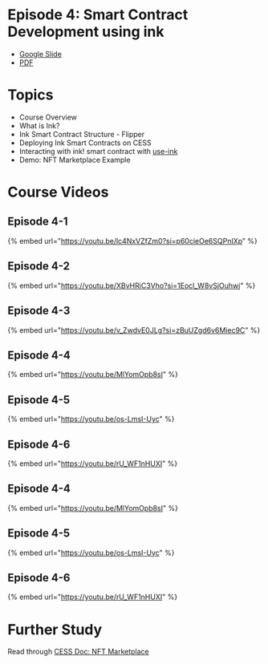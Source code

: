 # Episode 4: Smart Contract Development using ink

- [Google Slide](https://docs.google.com/presentation/d/1S_hlVcgydJTBEK378ugmgNFDjd7tvYgSg-IFev-xMrY/edit?usp=sharing)
- [PDF](https://drive.google.com/file/d/1ee9c1cScS_TSpga5cgok_0YXOmUt7hvx/view?usp=sharing)

# Topics

- Course Overview
- What is Ink?
- Ink Smart Contract Structure - Flipper
- Deploying Ink Smart Contracts on CESS
- Interacting with ink! smart contract with [use-ink](https://use.ink/frontend/overview/#useink)
- Demo: NFT Marketplace Example

# Course Videos

## Episode 4-1

{% embed url="<https://youtu.be/lc4NxVZfZm0?si=p60cieOe6SQPnIXp>" %}

## Episode 4-2

{% embed url="<https://youtu.be/XBvHRiC3Vho?si=1Eocl_W8vSjOuhwj>" %}

## Episode 4-3

{% embed url="<https://youtu.be/v_ZwdvE0JLg?si=zBuUZgd6v6Miec9C>" %}

## Episode 4-4

{% embed url="<https://youtu.be/MlYomOpb8sI>" %}

## Episode 4-5

{% embed url="<https://youtu.be/os-LmsI-Uyc>" %}

## Episode 4-6

{% embed url="<https://youtu.be/rU_WF1nHUXI>" %}

## Episode 4-4

{% embed url="https://youtu.be/MlYomOpb8sI" %}

## Episode 4-5

{% embed url="https://youtu.be/os-LmsI-Uyc" %}

## Episode 4-6

{% embed url="https://youtu.be/rU_WF1nHUXI" %}

# Further Study

Read through [CESS Doc: NFT Marketplace](https://docs.cess.cloud/core/developer/tutorials/nft-marketplace)
